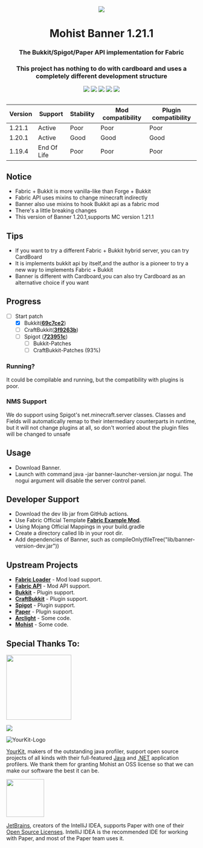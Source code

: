 <div align="center">
<img src="src/main/resources/assets/banner/logo.png">
  <h1>Mohist Banner 1.21.1</h1>

### The Bukkit/Spigot/Paper API implementation for Fabric
### This project has nothing to do with cardboard and uses a completely different development structure
[![](https://img.shields.io/jenkins/build?jobUrl=https%3A%2F%2Fci.codemc.io%2Fjob%2FMohistMC%2Fjob%2FBanner-1.21.1&label=Jenkins&logo=jenkins&logoColor=%23ffffff)](https://ci.codemc.io/job/MohistMC/job/Banner-1.21.1)
[![](https://img.shields.io/github/stars/MohistMC/Banner.svg?label=Stars&logo=github)](https://github.com/MohistMC/Banner/stargazers)
[![](https://img.shields.io/badge/JDK-21.0.3-brightgreen.svg?colorB=469C00&logo=java)](https://www.azul.com/downloads/?version=java-21-lts#zulu)
[![](https://img.shields.io/badge/Gradle-8.8-brightgreen.svg?colorB=469C00&logo=gradle)](https://docs.gradle.org/8.8/release-notes.html)
[![](https://img.shields.io/discord/311256119005937665.svg?color=%237289da&label=Discord&logo=discord&logoColor=%237289da)](https://discord.gg/mohistmc)

[![]()](https://bstats.org/plugin/server-implementation/Mohist/6762)
</div>

| Version | Support     | Stability | Mod compatibility | Plugin compatibility |
|---------|-------------|-----------|-------------------|----------------------| 
| 1.21.1  | Active      | Poor      | Poor              | Poor                 |
| 1.20.1  | Active      | Good      | Good              | Good                 |
| 1.19.4  | End Of Life | Poor      | Poor              | Poor                 |

## Notice
- Fabric + Bukkit is more vanilla-like than Forge + Bukkit
- Fabric API uses mixins to change minecraft indirectly
- Banner also use mixins to hook Bukkit api as a fabric mod
- There's a little breaking changes
- This version of Banner 1.20.1,supports MC version 1.21.1

## Tips
- If you want to try a different Fabric + Bukkit hybrid server, you can try CardBoard
- It is implements bukkit api by itself,and the author is a pioneer to try a new way to implements Fabric + Bukkit
- Banner is different with Cardboard,you can also try Cardboard as an alternative choice if you want

## Progress
- [ ] Start patch
    * [x] Bukkit([**69c7ce2**](https://hub.spigotmc.org/stash/projects/SPIGOT/repos/bukkit/commits/69c7ce2))
    * [ ] CraftBukkit([**3f9263b**](https://hub.spigotmc.org/stash/projects/SPIGOT/repos/craftbukkit/commits/3f9263b))
    - [ ] Spigot ([**723951c**](https://hub.spigotmc.org/stash/projects/SPIGOT/repos/spigot/commits/723951c))
        - [ ] Bukkit-Patches
        - [ ] CraftBukkit-Patches (93%)
### Running?
It could be compilable and running, but the compatibility with plugins is poor.

### NMS Support
We do support using Spigot's net.minecraft.server classes. Classes and Fields will automatically remap to their intermediary counterparts in runtime, but it will not change plugins at all,
so don't worried about the plugin files will be changed to unsafe

## Usage
- Download Banner.
- Launch with command java -jar banner-launcher-version.jar nogui. The nogui argument will disable the server control panel.

## Developer Support
- Download the dev lib jar from GitHub actions.
- Use Fabric Official Template [**Fabric Example Mod**](https://github.com/FabricMC/fabric-example-mod.git).
- Using Mojang Official Mappings in your build.gradle
- Create a directory called lib in your root dir.
- Add dependencies of Banner, such as compileOnly(fileTree("lib/banner-version-dev.jar"))

## Upstream Projects
- [**Fabric Loader**](https://github.com/FabricMC/fabric-loader.git) - Mod load support.
- [**Fabric API**](https://github.com/FabricMC/fabric-loader.git) - Mod API support.
- [**Bukkit**](https://hub.spigotmc.org/stash/scm/spigot/bukkit.git) - Plugin support.
- [**CraftBukkit**](https://hub.spigotmc.org/stash/scm/spigot/craftbukkit.git) - Plugin support.
- [**Spigot**](https://hub.spigotmc.org/stash/scm/spigot/spigot.git) - Plugin support.
- [**Paper**](https://github.com/PaperMC/Paper.git) - Plugin support.
- [**Arclight**](https://github.com/IzzelAliz/Arclight.git) - Some code.
- [**Mohist**](https://github.com/MohistMC/Mohist.git) - Some code.

## Special Thanks To:
<a href="https://ci.codemc.io/"><img src="https://i.loli.net/2020/03/11/YNicj3PLkU5BZJT.png" width="172"></a>

<a href="https://www.bisecthosting.com/mohistmc"><img src="https://www.bisecthosting.com/partners/custom-banners/118608b8-6e45-4301-b244-41934cdac6d1.png"></a>

![YourKit-Logo](https://www.yourkit.com/images/yklogo.png)

[YourKit](http://www.yourkit.com/), makers of the outstanding java profiler, support open source projects of all kinds with their full-featured [Java](https://www.yourkit.com/java/profiler/index.jsp) and [.NET](https://www.yourkit.com/.net/profiler/index.jsp) application profilers. We thank them for granting Mohist an OSS license so that we can make our software the best it can be.

[<img src="https://user-images.githubusercontent.com/21148213/121807008-8ffc6700-cc52-11eb-96a7-2f6f260f8fda.png" alt="" width="100">](https://www.jetbrains.com)

[JetBrains](https://www.jetbrains.com/), creators of the IntelliJ IDEA, supports Paper with one of their [Open Source Licenses](https://www.jetbrains.com/opensource/). IntelliJ IDEA is the recommended IDE for working with Paper, and most of the Paper team uses it.